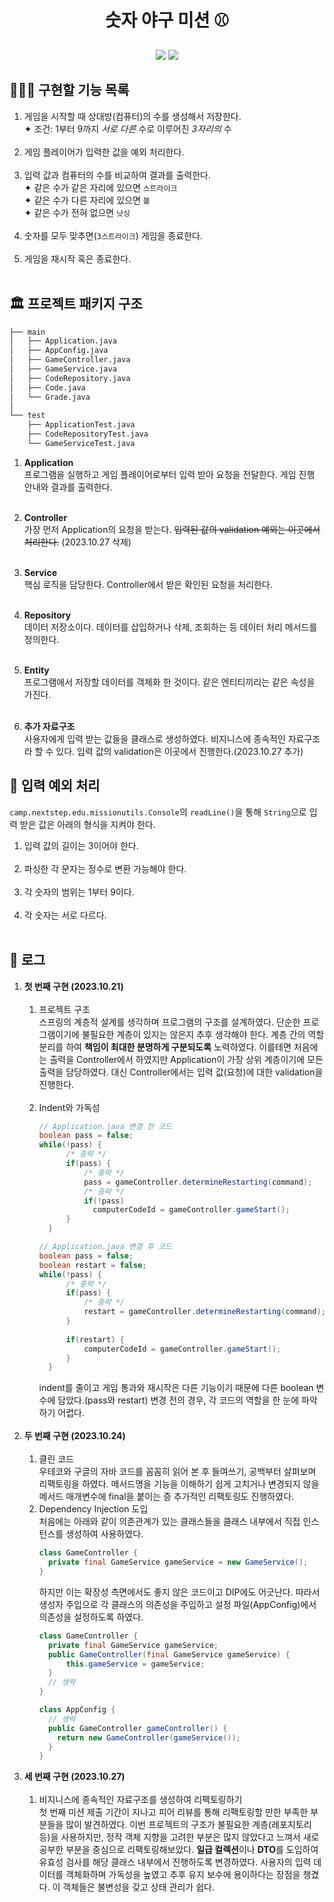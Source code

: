 <div align="center">

# 숫자 야구 미션 ⚾️
<img src="https://img.shields.io/badge/java-007396?style=for-the-badge&logo=java&logoColor=white"/>
<img src="https://img.shields.io/badge/junit5-25A162?style=for-the-badge&logo=junit5&logoColor=white"/><br>

</div>

## 👩🏻‍💻 구현할 기능 목록

1. 게임을 시작할 때 상대방(컴퓨터)의 수를 생성해서 저장한다.<br>
   ✦ 조건: 1부터 9까지 _서로 다른_ 수로 이루어진 _3자리의_ 수 <br><br>
2. 게임 플레이어가 입력한 값을 예외 처리한다. <br><br>
3. 입력 값과 컴퓨터의 수를 비교하여 결과를 출력한다.<br>
   ✦ 같은 수가 같은 자리에 있으면 `스트라이크`<br>
   ✦ 같은 수가 다른 자리에 있으면 `볼`<br>
   ✦ 같은 수가 전혀 없으면 `낫싱`<br><br>
4. 숫자를 모두 맞추면(`3스트라이크`) 게임을 종료한다.<br><br>
5. 게임을 재시작 혹은 종료한다.<br><br>


## 🏛️ 프로젝트 패키지 구조

```bash
├── main
│   ├── Application.java
│   ├── AppConfig.java
│   ├── GameController.java
│   ├── GameService.java
│   ├── CodeRepository.java
│   ├── Code.java
│   └── Grade.java
│
└── test
    ├── ApplicationTest.java
    ├── CodeRepositoryTest.java
    └── GameServiceTest.java

```

1. <b>Application</b><br>
   프로그램을 실행하고 게임 플레이어로부터 입력 받아 요청을 전달한다. 게임 진행 안내와 결과를 출력한다.<br><br>

2. <b>Controller</b><br>
   가장 먼저 Application의 요청을 받는다. ~~입력된 값의 validation 예외는 이곳에서 처리한다.~~ (2023.10.27 삭제)<br><br>

3. <b>Service</b><br>
   핵심 로직을 담당한다. Controller에서 받은 확인된 요청을 처리한다.<br><br>

4. <b>Repository</b><br>
   데이터 저장소이다. 데이터를 삽입하거나 삭제, 조회하는 등 데이터 처리 메서드를 정의한다.<br><br>

5. <b>Entity</b><br>
   프로그램에서 저장할 데이터를 객체화 한 것이다. 같은 엔티티끼리는 같은 속성을 가진다.<br><br>

6. <b>추가 자료구조</b><br>
   사용자에게 입력 받는 값들을 클래스로 생성하였다. 비지니스에 종속적인 자료구조라 할 수 있다. 입력 값의 validation은 이곳에서 진행한다.(2023.10.27 추가)

## 🚨 입력 예외 처리
`camp.nextstep.edu.missionutils.Console`의 `readLine()`을 통해 `String`으로 입력 받은 값은 아래의 형식을 지켜야 한다.

1. 입력 값의 길이는 3이어야 한다.<br><br>
2. 파싱한 각 문자는 정수로 변환 가능해야 한다.<br><br>
3. 각 숫자의 범위는 1부터 9이다.<br><br>
4. 각 숫자는 서로 다르다.<br><br>


## 📑 로그
1. **첫 번째 구현 (2023.10.21)** <br><br>
    1. 프로젝트 구조 <br>
       스프링의 계층적 설계를 생각하며 프로그램의 구조를 설계하였다. 단순한 프로그램이기에 불필요한 계층이 있지는 않은지 추후 생각해야 한다. 계층 간의 역할 분리를 하여 <b>책임이 최대한 분명하게 구분되도록</b> 노력하였다. 이를테면 처음에는 출력을 Controller에서 하였지만 Application이 가장 상위 계층이기에 모든 출력을 담당하였다. 대신 Controller에서는 입력 값(요청)에 대한 validation을 진행한다. <br><br>
    2. Indent와 가독성
       ```java
       // Application.java 변경 전 코드
       boolean pass = false;
       while(!pass) {
             /* 중략 */
             if(pass) {
                 /* 중략 */
                 pass = gameController.determineRestarting(command);
                 /* 중략 */
                 if(!pass)
                   computerCodeId = gameController.gameStart();
             }
         }
       
       // Application.java 변경 후 코드
       boolean pass = false;
       boolean restart = false;
       while(!pass) {
             /* 중략 */
             if(pass) {
                 /* 중략 */
                 restart = gameController.determineRestarting(command);
             }
 
             if(restart) {
                 computerCodeId = gameController.gameStart();
             }
         }
       ```
       indent를 줄이고 게임 통과와 재시작은 다른 기능이기 때문에 다른 boolean 변수에 담았다.(pass와 restart) 변경 전의 경우, 각 코드의 역할을 한 눈에 파악하기 어렵다. <br><br>
1. **두 번째 구현 (2023.10.24)** <br><br>
   1. 클린 코드<br>
      우테코와 구글의 자바 코드를 꼼꼼히 읽어 본 후 들여쓰기, 공백부터 살펴보며 리팩토링을 하였다. 메서드명을 기능을 이해하기 쉽게 고치거나 변경되지 않을 메서드 매개변수에 final을 붙이는 증 추가적인 리팩토링도 진행하였다.
   2. Dependency Injection 도입<br>
      처음에는 아래와 같이 의존관계가 있는 클래스들을 클래스 내부에서 직접 인스턴스를 생성하여 사용하였다.
      ```java
      class GameController {
        private final GameService gameService = new GameService();
      }
      ```
      하지만 이는 확장성 측면에서도 좋지 않은 코드이고 DIP에도 어긋난다. 따라서 생성자 주입으로 각 클래스의 의존성을 주입하고 설정 파일(AppConfig)에서 의존성을 설정하도록 하였다.
      ```java
      class GameController {
        private final GameService gameService;
        public GameController(final GameService gameService) {
            this.gameService = gameService;
        }
        // 생략
      }
      ```
      ```java
      class AppConfig {
        // 생략
        public GameController gameController() {
          return new GameController(gameService());
        }
      }
      ```
3. **세 번째 구현 (2023.10.27)** <br><br>
   1. 비지니스에 종속적인 자료구조를 생성하여 리팩토링하기<br>
      첫 번째 미션 제출 기간이 지나고 피어 리뷰를 통해 리팩토링할 만한 부족한 부분들을 많이 발견하였다. 이번 프로젝트의 구조가 불필요한 계층(레포지토리 등)을 사용하지만, 정작 객체 지향을 고려한 부분은 많지 않았다고 느껴서 새로 공부한 부분을 중심으로 리팩토링해보았다. **일급 컬렉션**이나 **DTO**를 도입하여 유효성 검사를 해당 클래스 내부에서 진행하도록 변경하였다.
      사용자의 입력 데이터를 객체화하며 가독성을 높였고 추후 유지 보수에 용이하다는 장점을 챙겼다. 이 객체들은 불변성을 갖고 상태 관리가 쉽다.  